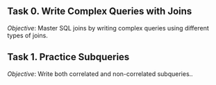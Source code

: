 ## Task 0. Write Complex Queries with Joins

*Objective*: Master SQL joins by writing complex queries using different types of joins.

## Task 1. Practice Subqueries

*Objective*: Write both correlated and non-correlated subqueries..